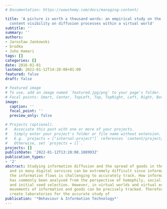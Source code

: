 ```yaml
---
# Documentation: https://wowchemy.com/docs/managing-content/

title: 'A picture is worth a thousand words: an empirical study on the influence of
  content visibility on diffusion processes within a virtual world'
subtitle: ''
summary: ''
authors:
- Jarosław Jankowski
- brodka
- Juho Hamari
tags: []
categories: []
date: 2016-01-01
lastmod: 2022-01-12T14:28:08+01:00
featured: false
draft: false

# Featured image
# To use, add an image named `featured.jpg/png` to your page's folder.
# Focal points: Smart, Center, TopLeft, Top, TopRight, Left, Right, BottomLeft, Bottom, BottomRight.
image:
  caption: ''
  focal_point: ''
  preview_only: false

# Projects (optional).
#   Associate this post with one or more of your projects.
#   Simply enter your project's folder or file name without extension.
#   E.g. `projects = ["internal-project"]` references `content/project/deep-learning/index.md`.
#   Otherwise, set `projects = []`.
projects: []
publishDate: '2022-01-12T13:28:08.188993Z'
publication_types:
- '2'
abstract: Studying information diffusion and the spread of goods in the real world
  and in many digital services can be extremely difficult since information about
  the information flows is challenging to accurately track. How information spreads
  has commonly been analysed from the perspective of homophily, social influence,
  and initial seed selection. However, in virtual worlds and virtual economies, the
  movements of information and goods can be precisely tracked. Therefore, these environments
  create laboratories for the accurate study of
publication: '*Behaviour & Information Technology*'
---
```

